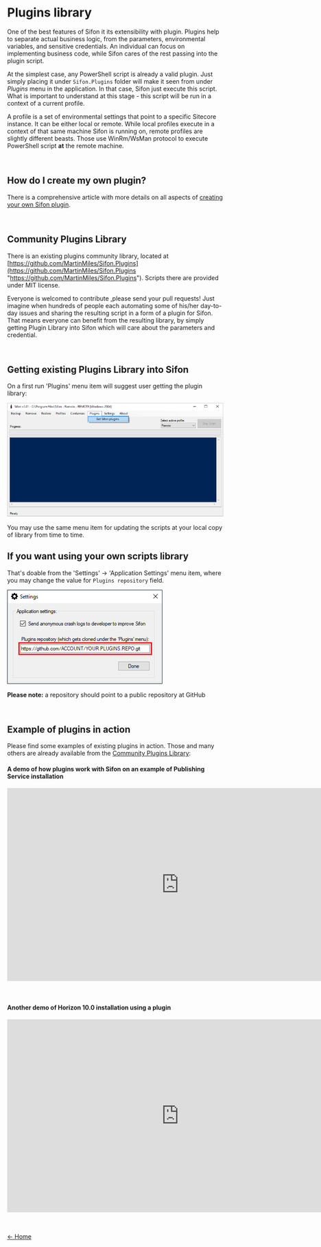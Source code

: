 # Plugins library

<!-- The range of potential use cases where a plugin could be written is wider than my imagination, so I am writing the list of plugins to create, oj just simply areas to think about. Please let me know if  you have some ideas,so that I can add them to a wish-list. -->

One of the best features of Sifon it its extensibility with plugin. Plugins help to separate actual business logic, from the parameters, environmental variables, and sensitive credentials. An individual can focus on implementing business code, while Sifon cares of the rest passing into the plugin script.

At the simplest case, any PowerShell script is already a valid plugin. Just simply placing it under `Sifon.Plugins` folder will make it seen from under *Plugins* menu in the application. In that case, Sifon just execute this script. What is important to understand at this stage - this script will be run in a context of a current profile.

A profile is a set of environmental settings that point to a specific Sitecore instance. It can be either local or remote. While local profiles execute in a context of that same machine Sifon is running on, remote profiles are slightly different beasts. Those use WinRm/WsMan protocol to execute PowerShell script **at** the remote machine. 

<br/>

## How do I create my own plugin?

There is a comprehensive article with more details on all aspects of [creating your own Sifon plugin](CreatingPlugin.md "creating your own Sifon plugin").


<br/>


## Community Plugins Library

There is an existing plugins community library, located at [https://github.com/MartinMiles/Sifon.Plugins](https://github.com/MartinMiles/Sifon.Plugins "https://github.com/MartinMiles/Sifon.Plugins"). Scripts there are provided under MIT license.

Everyone is welcomed to contribute ,please send your pull requests!
Just imagine when hundreds of people each automating some of his/her day-to-day issues and sharing the resulting script in a form of a plugin for Sifon. That means everyone can benefit from the resulting library, by simply getting Plugin Library into Sifon which will care about the parameters and credential.


<br/>

## Getting existing Plugins Library into Sifon

On a first run 'Plugins' menu item will suggest user getting the plugin library:

![Getting Sifon plugins](../img/GetPlugins.png "Getting Sifon plugins")

You may use the same menu item for updating the scripts at your local copy of library from time to time.


## If you want using your own scripts library

That's doable from the 'Settings' -> 'Application Settings' menu item, where you may change the value for `Plugins repository` field.

![Custom plugin repository](../img/CustomPluginsRepo.png "Custom plugin repository")


**Please note:** a repository should point to a public repository at GitHub

<br/>

## Example of plugins in action

Please find some examples of existing plugins in action. Those and many others are already available from the [Community Plugins Library](https://github.com/MartinMiles/Sifon.Plugins "Community Plugins Library"):


#### A demo of how plugins work with Sifon on an example of Publishing Service installation
<p><iframe width="800" height="450" src="https://www.youtube.com/embed/_wClAjFrFLg?feature=oembed" frameborder="0" allow="accelerometer; autoplay; encrypted-media; gyroscope; picture-in-picture" allowfullscreen></iframe></p>

<br/>

#### Another demo of Horizon 10.0 installation using a plugin
<p><iframe width="800" height="450" src="https://www.youtube.com/embed/YINq7sIlV6Q?feature=oembed" frameborder="0" allow="accelerometer; autoplay; encrypted-media; gyroscope; picture-in-picture" allowfullscreen></iframe></p>


<br/>

[<- Home](/ "Home")	
